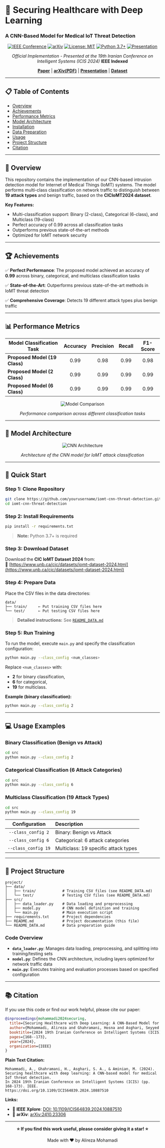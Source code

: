 # 🏥 Securing Healthcare with Deep Learning
### A CNN-Based Model for Medical IoT Threat Detection

<div align="center">

[![IEEE Conference](https://img.shields.io/badge/IEEE-ICIS%202024-blue.svg)](https://doi.org/10.1109/ICIS64839.2024.10887510)
[![arXiv](https://img.shields.io/badge/arXiv-2410.23306-b31b1b.svg)](https://arxiv.org/abs/2410.23306)
[![License: MIT](https://img.shields.io/badge/License-MIT-yellow.svg)](LICENSE)
[![Python 3.7+](https://img.shields.io/badge/python-3.7+-blue.svg)](https://www.python.org/downloads/)
[![Presentation](https://img.shields.io/badge/YouTube-Presentation-red.svg)](https://youtu.be/hPV5H9kTbYM?si=fWtb_eaIiLQ3uGEy)

*Official Implementation - Presented at the 19th Iranian Conference on Intelligent Systems (ICIS 2024)* **IEEE Indexed**

[**Paper**](https://doi.org/10.1109/ICIS64839.2024.10887510) | [**arXiv(PDF)**](https://arxiv.org/abs/2410.23306) | [**Presentation**](https://youtu.be/hPV5H9kTbYM?si=fWtb_eaIiLQ3uGEy) | [**Dataset**](https://www.unb.ca/cic/datasets/iomt-dataset-2024.html)

</div>

---

## 📋 Table of Contents

- [Overview](#-overview)
- [Achievements](#-achievements)
- [Performance Metrics](#-performance-metrics)
- [Model Architecture](#-model-architecture)
- [Installation](#-installation)
- [Data Preparation](#-data-preparation)
- [Usage](#-usage)
- [Project Structure](#-project-structure)
- [Citation](#-citation)
---

## 🔬 Overview

This repository contains the implementation of our CNN-based intrusion detection model for Internet of Medical Things (IoMT) systems. The model performs multi-class classification on network traffic to distinguish between **19 attack types** and benign traffic, based on the **CICIoMT2024 dataset**.

**Key Features:**
- Multi-classification support: Binary (2-class), Categorical (6-class), and Multiclass (19-class)
- Perfect accuracy of 0.99 across all classification tasks
- Outperforms previous state-of-the-art methods
- Optimized for IoMT network security

---

## 🏆 Achievements

✅ **Perfect Performance**: The proposed model achieved an accuracy of **0.99** across binary, categorical, and multiclass classification tasks

✅ **State-of-the-Art**: Outperforms previous state-of-the-art methods in IoMT threat detection

✅ **Comprehensive Coverage**: Detects 19 different attack types plus benign traffic

---

## 📊 Performance Metrics

| Model Classification Task | Accuracy | Precision | Recall | F1-Score |
|---------------------------|:--------:|:---------:|:------:|:--------:|
| **Proposed Model (19 Class)** | 0.99 | 0.98 | 0.99 | 0.98 |
| **Proposed Model (2 Class)**  | 0.99 | 0.99 | 0.99 | 0.99 |
| **Proposed Model (6 Class)**  | 0.99 | 0.99 | 0.99 | 0.99 |

<div align="center">

![Model Comparison](https://github.com/user-attachments/assets/7dc2bd46-c2ea-49cb-b94f-7ee42b268d56)

*Performance comparison across different classification tasks*

</div>

---

## 🧠 Model Architecture

<div align="center">

![CNN Architecture](https://github.com/user-attachments/assets/e76e8cb4-a185-4726-abcb-b50482786088)

*Architecture of the CNN model for IoMT attack classification*

</div>

---

## 🚀 Quick Start

### Step 1: Clone Repository
```bash
git clone https://github.com/yourusername/iomt-cnn-threat-detection.git
cd iomt-cnn-threat-detection
```

### Step 2: Install Requirements
```bash
pip install -r requirements.txt
```
> **Note:** Python 3.7+ is required

### Step 3: Download Dataset
Download the **CIC IoMT Dataset 2024** from:  
🔗 [https://www.unb.ca/cic/datasets/iomt-dataset-2024.html](https://www.unb.ca/cic/datasets/iomt-dataset-2024.html)

### Step 4: Prepare Data
Place the CSV files in the data directories:
```
data/
├── train/     ← Put training CSV files here
└── test/      ← Put testing CSV files here
```
> **Detailed instructions:** See [`README_DATA.md`](https://github.com/alirezamohamadiam/Securing-Healthcare-with-Deep-Learning-A-CNN-Based-Model-for-medical-IoT-Threat-Detection/blob/main/README_DATA.md)

### Step 5: Run Training
To run the model, execute `main.py` and specify the classification configuration:
```bash
python main.py --class_config <num_classes>
```

Replace `<num_classes>` with:
- **2** for binary classification,
- **6** for categorical,
- **19** for multiclass.

**Example (binary classification):**
```bash
python main.py --class_config 2
```
---

## 💻 Usage Examples

### Binary Classification (Benign vs Attack)
```bash
cd src
python main.py --class_config 2
```

### Categorical Classification (6 Attack Categories)
```bash
cd src
python main.py --class_config 6
```

### Multiclass Classification (19 Attack Types)
```bash
cd src
python main.py --class_config 19
```

| Configuration | Description |
|:-------------:|:------------|
| `--class_config 2` | Binary: Benign vs Attack |
| `--class_config 6` | Categorical: 6 attack categories |
| `--class_config 19` | Multiclass: 19 specific attack types |

---

## 📂 Project Structure

```
project/
├── data/
│   ├── train/            # Training CSV files (see README_DATA.md)
│   └── test/             # Testing CSV files (see README_DATA.md)
├── src/
│   ├── data_loader.py    # Data loading and preprocessing
│   ├── model.py          # CNN model definition and training
│   └── main.py           # Main execution script
├── requirements.txt      # Project dependencies
├── README.md             # Project documentation (this file)
└── README_DATA.md        # Data preparation guide
```

### Code Overview

- **`data_loader.py`**: Manages data loading, preprocessing, and splitting into training/testing sets
- **`model.py`**: Defines the CNN architecture, including layers optimized for network traffic data
- **`main.py`**: Executes training and evaluation processes based on specified configuration

---

## 📚 Citation

If you use this code or find our work helpful, please cite our paper:
```bibtex
@inproceedings{mohammadi2024securing,
  title={Securing Healthcare with Deep Learning: A CNN-Based Model for medical IoT Threat Detection},
  author={Mohammadi, Alireza and Ghahramani, Hosna and Asghari, Seyyed Amir and Aminian, Mehdi},
  booktitle={2024 19th Iranian Conference on Intelligent Systems (ICIS)},
  pages={168--173},
  year={2024},
  organization={IEEE}
}
```
**Plain Text Citation:**
```
Mohammadi, A., Ghahramani, H., Asghari, S. A., & Aminian, M. (2024). 
Securing healthcare with deep learning: A CNN-based model for medical IoT threat detection. 
In 2024 19th Iranian Conference on Intelligent Systems (ICIS) (pp. 168-173). IEEE. 
https://doi.org/10.1109/ICIS64839.2024.10887510
```

**Links:**
- 📄 **IEEE Xplore**: [DOI: 10.1109/ICIS64839.2024.10887510](https://doi.org/10.1109/ICIS64839.2024.10887510)
- 📄 **arXiv**: [arXiv:2410.23306](https://arxiv.org/abs/2410.23306)

---

<div align="center">

**⭐ If you find this work useful, please consider giving it a star! ⭐**

Made with ❤️ by Alireza Mohamadi

</div>





